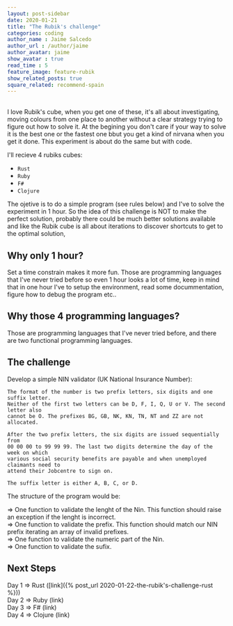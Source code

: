 ```yaml
---
layout: post-sidebar
date: 2020-01-21
title: "The Rubik's challenge"
categories: coding
author_name : Jaime Salcedo
author_url : /author/jaime
author_avatar: jaime
show_avatar : true
read_time : 5
feature_image: feature-rubik
show_related_posts: true
square_related: recommend-spain
---
```

<br>
I love Rubik's cube, when you get one of these, it's all about investigating, moving colours from one place to another without a clear strategy trying to figure out how to solve it. At the begining you don't care if your way to solve it is the best one or the fastest one bbut you get a kind of nirvana when you get it done.
This experiment is about do the same but with code.

I'll recieve 4 rubiks cubes:

* `Rust`
* `Ruby`
* `F#`
* `Clojure`

The ojetive is to do a simple program (see rules below) and I've to solve the experiment in 1 hour.
So the idea of this challenge is NOT to make the perfect solution, probably there could be much better solutions available and like the Rubik cube is all about iterations to discover shortcuts to get to the optimal solution,

## Why only 1 hour?
Set a time constrain makes it more fun. Those are programming languages that I've never tried before so even 1 hour looks a lot of time, keep in mind that in one hour I've to setup the environment, read some docummentation, figure how to debug the program etc..


## Why those 4 programming languages?
Those are programming languages that I've never tried before, and there are two functional programming languages.


## The challenge
Develop a simple NIN validator (UK National Insurance Number):

```
The format of the number is two prefix letters, six digits and one suffix letter.
Neither of the first two letters can be D, F, I, Q, U or V. The second letter also
cannot be O. The prefixes BG, GB, NK, KN, TN, NT and ZZ are not allocated.

After the two prefix letters, the six digits are issued sequentially from
00 00 00 to 99 99 99. The last two digits determine the day of the week on which
various social security benefits are payable and when unemployed claimants need to
attend their Jobcentre to sign on.

The suffix letter is either A, B, C, or D.
```

The structure of the program would be:

=> One function to validate the lenght of the Nin. This function should raise an exception if the lenght is incorrect.<br>
=> One function to validate the prefix. This function should match our NIN prefix iterating an array of invalid prefixes.<br>
=> One function to validate the numeric part of the Nin.<br>
=> One function to validate the sufix.<br>

## Next Steps
Day 1 => Rust ([link]({% post_url 2020-01-22-the-rubik's-challenge-rust %})) <br>
Day 2 => Ruby (link) <br>
Day 3 => F# (link) <br>
Day 4 => Clojure (link) <br>